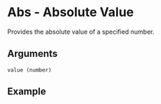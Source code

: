 # Abs - Absolute Value

Provides the absolute value of a specified number.

## Arguments

```value (number)```

## Example

<editor :code="`
Absolute Value Example
by Milo Jacobs\n
was first -15.
was second 15.
pri abs first, abs second!
`"
:code-wordier="`
Absolute Value Example
by Milo Jacobs\n
I was first place in the golf tournament with -15 points!
Chris was second. He had 15 points.
I'm a professional, abs first, abs second!
`"
output-method='console'></editor>